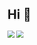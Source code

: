 # Hi 👋

<img src="https://img.shields.io/badge/Haskell-8F4E8B?style=flat&logo=Haskell&logoColor=white"/>
<img src="https://img.shields.io/badge/TypeScript-3178C6?style=flat&logo=TypeScript&logoColor=white"/>
